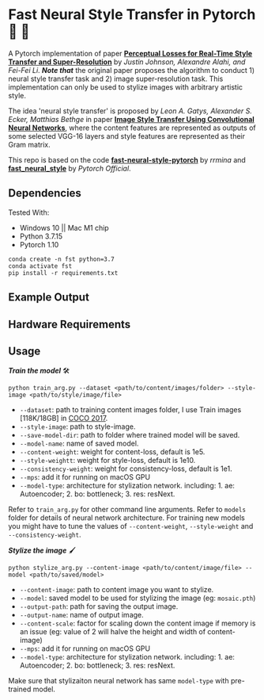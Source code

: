 # Fast Neural Style Transfer in Pytorch :art: :rocket:

A Pytorch implementation of paper [**Perceptual Losses for Real-Time Style Transfer and Super-Resolution**](https://arxiv.org/abs/1603.08155) by *Justin Johnson, Alexandre Alahi, and Fei-Fei Li*. ***Note that*** the original paper proposes the algorithm to conduct 1) neural style transfer task and 2) image super-resolution task. This implementation can only be used to stylize images with arbitrary artistic style.

The idea 'neural style transfer' is proposed by *Leon A. Gatys, Alexander S. Ecker, Matthias Bethge* in paper [**Image Style Transfer Using Convolutional Neural Networks**](https://www.cv-foundation.org/openaccess/content_cvpr_2016/papers/Gatys_Image_Style_Transfer_CVPR_2016_paper.pdf), where the content features are represented as outputs of some selected VGG-16 layers and style features are represented as their Gram matrix.

This repo is based on the code [**fast-neural-style-pytorch**](https://github.com/rrmina/fast-neural-style-pytorch) by *rrmina* and [**fast_neural_style**](https://github.com/pytorch/examples/tree/main/fast_neural_style) by *Pytorch Official*.

## Dependencies
Tested With:
* Windows 10 || Mac M1 chip
* Python 3.7.15
* Pytorch 1.10

```
conda create -n fst python=3.7
conda activate fst
pip install -r requirements.txt
```

## Example Output

## Hardware Requirements

## Usage
***Train the model*** :hammer_and_wrench:

```
python train_arg.py --dataset <path/to/content/images/folder> --style-image <path/to/style/image/file>
```

- `--dataset`: path to training content images folder, I use Train images [118K/18GB] in [COCO 2017](https://cocodataset.org/#download).
- `--style-image`: path to style-image.
- `--save-model-dir`: path to folder where trained model will be saved.
- `--model-name`: name of saved model.
- `--content-weight`: weight for content-loss, default is 1e5.
- `--style-weightt`: weight for style-loss, default is 1e10.
- `--consistency-weight`: weight for consistency-loss, default is 1e1.
- `--mps`: add it for running on macOS GPU
- `--model-type`: architecture for stylization network. including: 1. ae: Autoencoder; 2. bo: bottleneck; 3. res: resNext.

Refer to `train_arg.py` for other command line arguments. Refer to `models` folder for details of neural network architecture.
For training new models you might have to tune the values of `--content-weight`, `--style-weight` and `--consistency-weight`. 

***Stylize the image*** :paintbrush:

```
python stylize_arg.py --content-image <path/to/content/image/file> --model <path/to/saved/model>
```

- `--content-image`: path to content image you want to stylize.
- `--model`: saved model to be used for stylizing the image (eg: `mosaic.pth`)
- `--output-path`: path for saving the output image.
- `--output-name`: name of output image.
- `--content-scale`: factor for scaling down the content image if memory is an issue (eg: value of 2 will halve the height and width of content-image)
- `--mps`: add it for running on macOS GPU
- `--model-type`: architecture for stylization network. including: 1. ae: Autoencoder; 2. bo: bottleneck; 3. res: resNext.

Make sure that stylizaiton neural network has same `model-type` with pre-trained model.
